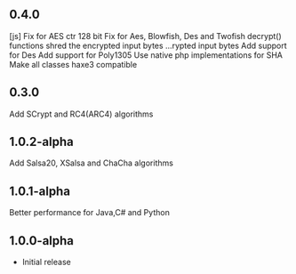 0.4.0
------------------
[js] Fix for AES ctr 128 bit 
Fix for Aes, Blowfish, Des and Twofish decrypt() functions shred the encrypted input bytes
…rypted input bytes
Add support for Des
Add support for Poly1305
Use native php implementations for SHA
Make all classes haxe3 compatible

0.3.0
------------------
Add SCrypt and RC4(ARC4) algorithms

1.0.2-alpha
------------------
Add Salsa20, XSalsa and ChaCha algorithms

1.0.1-alpha
------------------
Better performance for Java,C# and Python


1.0.0-alpha
------------------

* Initial release
